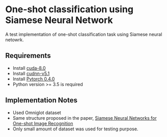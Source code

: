 # One-shot classification using Siamese Neural Network
A test implementation of one-shot classification task using Siamese neural netowrk.

## Requirements
- Install [cuda-8.0](https://developer.nvidia.com/cuda-downlaods)
- Install [cudnn-v5.1](https://developer.nvidia.com/cudnn)
- Install [Pytorch 0.4.0](https://pytorch.org/)
- Python version >= 3.5 is required

## Implementation Notes
- Used Omniglot dataset
- Same structure proposed in the paper, [Siamese Neural Networks for One-shot Image Recognition](https://www.cs.cmu.edu/~rsalakhu/papers/oneshot1.pdf)
- Only small amount of dataset was used for testing purpose.

